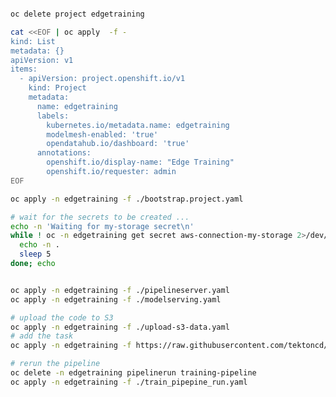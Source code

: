 ```bash

oc delete project edgetraining

cat <<EOF | oc apply  -f -
kind: List
metadata: {}
apiVersion: v1
items:
  - apiVersion: project.openshift.io/v1
    kind: Project
    metadata:
      name: edgetraining
      labels:
        kubernetes.io/metadata.name: edgetraining
        modelmesh-enabled: 'true'
        opendatahub.io/dashboard: 'true'
      annotations:
        openshift.io/display-name: "Edge Training"
        openshift.io/requester: admin
EOF

oc apply -n edgetraining -f ./bootstrap.project.yaml

# wait for the secrets to be created ...
echo -n 'Waiting for my-storage secret\n'
while ! oc -n edgetraining get secret aws-connection-my-storage 2>/dev/null ; do
  echo -n .
  sleep 5
done; echo


oc apply -n edgetraining -f ./pipelineserver.yaml
oc apply -n edgetraining -f ./modelserving.yaml

# upload the code to S3
oc apply -n edgetraining -f ./upload-s3-data.yaml
# add the task
oc apply -n edgetraining -f https://raw.githubusercontent.com/tektoncd/catalog/main/task/openshift-client/0.2/openshift-client.yaml

# rerun the pipeline
oc delete -n edgetraining pipelinerun training-pipeline
oc apply -n edgetraining -f ./train_pipepine_run.yaml

```





<!--
cat <<EOF | oc apply  -f -
kind: List
metadata: {}
apiVersion: v1
items:
  - apiVersion: serving.kserve.io/v1alpha1
    kind: ServingRuntime
    metadata:
      annotations:
        enable-auth: "false"
        enable-route: "true"
        opendatahub.io/disable-gpu: "true"
        opendatahub.io/template-display-name: OpenVINO Model Server
        opendatahub.io/template-name: ovms
        openshift.io/display-name: OVMS Server 01
      labels:
        name: ovms-server-01
        opendatahub.io/dashboard: "true"
      name: ovms-server-01
      namespace: edgetraining
    spec:
      builtInAdapter:
        memBufferBytes: 134217728
        modelLoadingTimeoutMillis: 90000
        runtimeManagementPort: 8888
        serverType: ovms
      containers:
      - args:
        - --port=8001
        - --rest_port=8888
        - --config_path=/models/model_config_list.json
        - --file_system_poll_wait_seconds=0
        - --grpc_bind_address=127.0.0.1
        - --rest_bind_address=127.0.0.1
        image: quay.io/opendatahub/openvino_model_server@sha256:20dbfbaf53d1afbd47c612d953984238cb0e207972ed544a5ea662c2404f276d
        name: ovms
        resources:
          limits:
            cpu: "2"
            memory: 8Gi
          requests:
            cpu: "1"
            memory: 4Gi
        volumeMounts:
        - mountPath: /dev/shm
          name: shm
      grpcDataEndpoint: port:8001
      grpcEndpoint: port:8085
      multiModel: true
      protocolVersions:
      - grpc-v1
      replicas: 1
      supportedModelFormats:
      - autoSelect: true
        name: openvino_ir
        version: opset1
      - autoSelect: true
        name: onnx
        version: "1"
      - autoSelect: true
        name: tensorflow
        version: "2"
      volumes:
      - emptyDir:
          medium: Memory
          sizeLimit: 2Gi
        name: shm

  - apiVersion: serving.kserve.io/v1beta1
    kind: InferenceService
    metadata:
      annotations:
        openshift.io/display-name: Fraud v01
        serving.kserve.io/deploymentMode: ModelMesh
      labels:
        name: fraud-v01
        opendatahub.io/dashboard: "true"
      name: fraud-v01
      namespace: edgetraining
    spec:
      predictor:
        model:
          modelFormat:
            name: onnx
            version: "1"
          runtime: ovms-server-01
          storage:
            key: aws-connection-my-storage
            path: modelv01/

  - apiVersion: datasciencepipelinesapplications.opendatahub.io/v1alpha1
    kind: DataSciencePipelinesApplication
    metadata:
      finalizers:
      - datasciencepipelinesapplications.opendatahub.io/finalizer
      name: pipelines-definition
      namespace: edgetraining
    spec:
      apiServer:
        applyTektonCustomResource: true
        archiveLogs: false
        autoUpdatePipelineDefaultVersion: true
        collectMetrics: true
        dbConfigConMaxLifetimeSec: 120
        deploy: true
        enableOauth: true
        enableSamplePipeline: false
        injectDefaultScript: true
        stripEOF: true
        terminateStatus: Cancelled
        trackArtifacts: true
      database:
        mariaDB:
          deploy: true
          pipelineDBName: mlpipeline
          pvcSize: 10Gi
          username: mlpipeline
      objectStorage:
        externalStorage:
          bucket: pipeline-artifacts
          host: minio-service.minio.svc:9000
          port: ''
          s3CredentialsSecret:
            accessKey: AWS_ACCESS_KEY_ID
            secretKey: AWS_SECRET_ACCESS_KEY
            secretName: aws-connection-pipeline-artifacts
          scheme: http
          secure: false
      persistenceAgent:
        deploy: true
        numWorkers: 2
      scheduledWorkflow:
        cronScheduleTimezone: UTC
        deploy: true

  - apiVersion: datasciencepipelinesapplications.opendatahub.io/v1alpha1
    kind: DataSciencePipelinesApplication
    metadata:
      finalizers:
      - datasciencepipelinesapplications.opendatahub.io/finalizer
      name: pipelines-definition
      namespace: edgetraining
    spec:
      apiServer:
        applyTektonCustomResource: true
        archiveLogs: false
        autoUpdatePipelineDefaultVersion: true
        collectMetrics: true
        dbConfigConMaxLifetimeSec: 120
        deploy: true
        enableOauth: true
        enableSamplePipeline: false
        injectDefaultScript: true
        stripEOF: true
        terminateStatus: Cancelled
        trackArtifacts: true
      database:
        mariaDB:
          deploy: true
          pipelineDBName: mlpipeline
          pvcSize: 10Gi
          username: mlpipeline
      objectStorage:
        externalStorage:
          bucket: pipeline-artifacts
          host: minio-service.minio.svc:9000
          port: ''
          s3CredentialsSecret:
            accessKey: AWS_ACCESS_KEY_ID
            secretKey: AWS_SECRET_ACCESS_KEY
            secretName: aws-connection-pipeline-artifacts
          scheme: http
          secure: false
      persistenceAgent:
        deploy: true
        numWorkers: 2
      scheduledWorkflow:
        cronScheduleTimezone: UTC
        deploy: true

EOF



```



```
-->